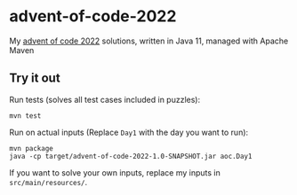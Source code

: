 # advent-of-code-2022
My [advent of code 2022](https://adventofcode.com/2022) solutions, written in Java 11, managed with Apache Maven

## Try it out
Run tests (solves all test cases included in puzzles):
```
mvn test
```
Run on actual inputs (Replace `Day1` with the day you want to run):
```
mvn package
java -cp target/advent-of-code-2022-1.0-SNAPSHOT.jar aoc.Day1
```
If you want to solve your own inputs, replace my inputs in `src/main/resources/`.
